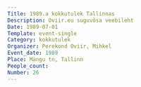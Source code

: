 ```yaml
---
Title: 1989.a kokkutulek Tallinnas
Description: Oviir.eu suguvõsa veebileht
Date: 1989-07-01
Template: event-single
Category: kokkutulek
Organizer: Perekond Oviir, Mihkel
Event_date: 1989
Place: Mängu tn, Tallinn
People_count:
Number: 26
---
```

